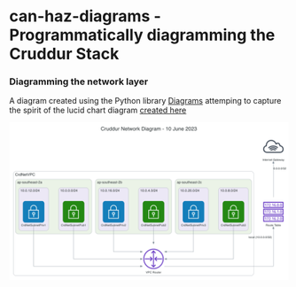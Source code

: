 # can-haz-diagrams - Programmatically diagramming the Cruddur Stack

### Diagramming the network layer

A diagram created using the Python library [Diagrams](https://diagrams.mingrammer.com/) attemping to capture the spirit of the lucid chart diagram [created here](https://www.youtube.com/watch?v=lb3aKVVMn7U)

![Cruddur Network Diagram](mingrammer/cruddur_network_diagram_-_10_june_2023.png)
